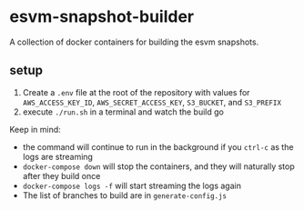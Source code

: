 # esvm-snapshot-builder

A collection of docker containers for building the esvm snapshots.

## setup

1. Create a `.env` file at the root of the repository with values for `AWS_ACCESS_KEY_ID`, `AWS_SECRET_ACCESS_KEY`, `S3_BUCKET`, and `S3_PREFIX`
3. execute `./run.sh` in a terminal and watch the build go
  
Keep in mind:
- the command will continue to run in the background if you `ctrl-c` as the logs are streaming
- `docker-compose down` will stop the containers, and they will naturally stop after they build once
- `docker-compose logs -f` will start streaming the logs again
- The list of branches to build are in `generate-config.js`
